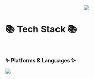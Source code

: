 <p align="center">
  <img src="https://capsule-render.vercel.app/api?type=waving&color=auto&height=200&section=header&text=Daehong%20Github!&fontSize=90" />
  <br>
  <h1>📚 Tech Stack 📚</h1>
  <br>
  <h3>✨ Platforms & Languages ✨</h3>
  <img src="https://img.shields.io/badge/Java-007396?style=flat&logo=OpenJDK&logoColor=white"/>
</p>
